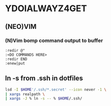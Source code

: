# YDOIALWAYZ4GET

## (NEO)VIM

### (N)Vim bomp command output to buffer

```vim
:redir @"
:<DO COMMANDS HERE>
:redir END
:enew|put
```

## ln -s from .ssh in dotfiles

```bash
lsd -I $HOME'/.ssh/*.secret' --icon never -1 \
| xargs realpath \
| xargs -J % ln -s -- % $HOME/.ssh/
```
